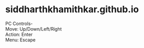 # siddharthkhamithkar.github.io
PC Controls-<br>
Move: Up/Down/Left/Right<br>
Action: Enter<br>
Menu: Escape<br>
